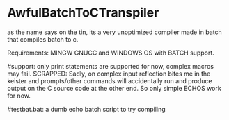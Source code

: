 # AwfulBatchToCTranspiler
as the name says on the tin, its a very unoptimized compiler made in batch that compiles batch to c.

Requirements: MINGW GNUCC and WINDOWS OS with BATCH support.

#support: only print statements are supported for now, complex macros may fail.
SCRAPPED: Sadly, on complex input reflection bites me in the keister and prompts/other commands will accidentally run and produce output on the C source code at the other end. So only simple ECHOS work for now.

#testbat.bat: a dumb echo batch script to try compiling
